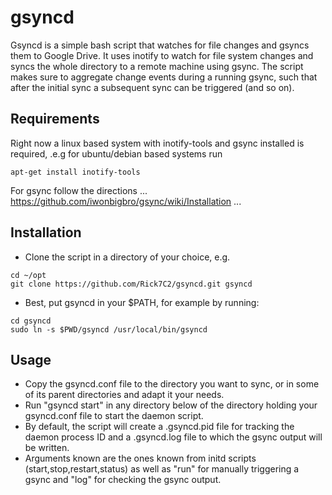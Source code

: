 gsyncd
=====

Gsyncd is a simple bash script that watches for file changes and gsyncs them to Google Drive. It uses inotify to watch for file system changes and syncs the whole directory to a remote machine using gsync. The script makes sure to aggregate change events during a running gsync, such that after the initial sync a subsequent sync can be triggered (and so on).

Requirements
------------
Right now a linux based system with inotify-tools and gsync installed is required, .e.g for ubuntu/debian based systems run
```
apt-get install inotify-tools
```

For gsync follow the directions
...
https://github.com/iwonbigbro/gsync/wiki/Installation
...


Installation
------------
 * Clone the script in a directory of your choice, e.g.
```
cd ~/opt
git clone https://github.com/Rick7C2/gsyncd.git gsyncd
```
 * Best, put gsyncd in your $PATH, for example by running:
```
cd gsyncd
sudo ln -s $PWD/gsyncd /usr/local/bin/gsyncd
```

Usage
-----
* Copy the gsyncd.conf file to the directory you want to sync, or in some of its parent directories and adapt it your needs.
* Run "gsyncd start" in any directory below of the directory holding your gsyncd.conf file to start the daemon script.
* By default, the script will create a .gsyncd.pid file for tracking the daemon process ID and a .gsyncd.log file to which the gsync output will be written.
* Arguments known are the ones known from initd scripts (start,stop,restart,status) as well as "run" for manually triggering a gsync and "log" for checking the gsync output.
